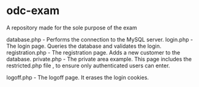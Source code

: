 # odc-exam
A repository made for the sole purpose of the exam

database.php - Performs the connection to the MySQL server.
login.php - The login page. Queries the database and validates the login.
registration.php - The registration page. Adds a new customer to the database.
private.php - The private area example. This page includes the restricted.php file , to 
ensure only authenticated users can enter.

logoff.php - The logoff page. It erases the login cookies.
